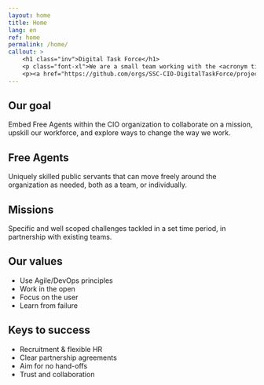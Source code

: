 ```yaml
---
layout: home
title: Home
lang: en
ref: home
permalink: /home/
callout: >
    <h1 class="inv">Digital Task Force</h1>
    <p class="font-xl">We are a small team working with the <acronym title="Chief Information Officer">CIO</acronym> of Shared Services Canada.</p>
    <p><a href="https://github.com/orgs/SSC-CIO-DigitalTaskForce/projects/1" class="button">Follow our work</a></p>
---
```



## Our goal
Embed Free Agents within the CIO organization to collaborate on a mission, upskill our workforce, and explore ways to change the way we work.

## Free Agents
Uniquely skilled public servants that can move freely around the organization as needed, both as a team, or individually.

## Missions
Specific and well scoped challenges tackled in a set time period, in partnership with existing teams.

## Our values
- Use Agile/DevOps principles
- Work in the open
- Focus on the user
- Learn from failure

## Keys to success
- Recruitment & flexible HR
- Clear partnership agreements
- Aim for no hand-offs
- Trust and collaboration
